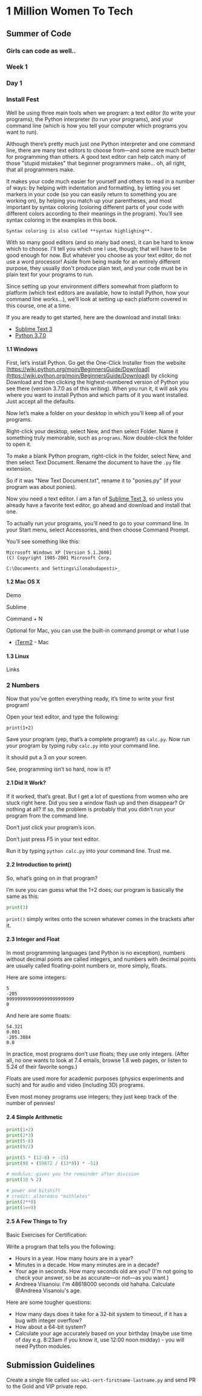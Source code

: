 # 1 Million Women To Tech

## Summer of Code
### Girls can code as well..

### Week 1 

### Day 1

### Install Fest

Well be using three main tools when we program: a text editor (to write your programs), the Python interpreter (to run your programs), and your command line (which is how you tell your computer which programs you want to run).

Although there’s pretty much just one Python interpreter and one command line, there are many text editors to choose from—and some are much better for programming than others. A good text editor can help catch many of those "stupid mistakes" that beginner programmers make... oh, all right, that all programmers make. 

It makes your code much easier for yourself and others to read in a number of ways: by helping with indentation and formatting, by letting you set markers in your code (so you can easily return to something you are working on), by helping you match up your parentheses, and most important by syntax coloring (coloring different parts of your code with different colors according to their meanings in the program). You’ll see syntax coloring in the examples in this book.

```
Syntax coloring is also called **syntax highlighing**.
```

With so many good editors (and so many bad ones), it can be hard to know which to choose. I'll tell you which one I use, though; that will have to be good enough for now. But whatever you choose as your text editor, do not use a word processor! Aside from being made for an entirely different purpose, they usually don't produce plain text, and your code must be in plain text for your programs to run.

Since setting up your environment differs somewhat from platform to platform (which text editors are available, how to install Python, how your command line works...), we’ll look at setting up each platform covered in this course, one at a time.

If you are ready to get started, here are the download and install links:
- [Sublime Text 3](https://www.sublimetext.com/3)
- [Python 3.7.0](https://wiki.python.org/moin/BeginnersGuide/Download)


#### 1.1 Windows 

First, let’s install Python. Go get the One-Click Installer from the website [https://wiki.python.org/moin/BeginnersGuide/Download](https://wiki.python.org/moin/BeginnersGuide/Download) by clicking Download and then clicking the highest-numbered version of Python you see there (version 3.7.0 as of this writing). When you run it, it will ask you where you want to install Python and which parts of it you want installed. Just accept all the defaults.

Now let’s make a folder on your desktop in which you’ll keep all of your programs.

Right-click your desktop, select New, and then select Folder. Name it something truly memorable, such as `programs`. Now double-click the folder to open it.

To make a blank Python program, right-click in the folder, select New, and then select Text Document. Rename the document to have the `.py` file extension.

So if it was "New Text Document.txt", rename it to "ponies.py" (if your program was about ponies).

Now you need a text editor. I am a fan of [Sublime Text 3](https://www.sublimetext.com/3), so unless you already have a favorite text editor, go ahead and download and install that one.

To actually run your programs, you’ll need to go to your command line. In your Start menu, select Accessories, and then choose Command Prompt.

You’ll see something like this:

```
Microsoft Windows XP [Version 5.1.2600]
(C) Copyright 1985-2001 Microsoft Corp.

C:\Documents and Settings\ilonabudapesti>_
```

#### 1.2 Mac OS X 

Demo

Sublime

Command + N

Optional for Mac, you can use the built-in command prompt or what I use
- [iTerm2](https://www.iterm2.com/index.html) - Mac

#### 1.3 Linux 

Links


### 2 Numbers

Now that you’ve gotten everything ready, it’s time to write your first program!

Open your text editor, and type the following:
```
print(1+2)
```

Save your program (yep, that’s a complete program!) as `calc.py`. Now run your program by typing ruby `calc.py` into your command line. 

It should put a 3 on your screen. 

See, programming isn’t so hard, now is it?

#### 2.1 Did It Work?

If it worked, that’s great. But I get a lot of questions from women who are stuck
right here. Did you see a window flash up and then disappear? Or nothing
at all? If so, the problem is probably that you didn’t run your program from
the command line.

Don’t just click your program’s icon.

Don’t just press F5 in your text editor.

Run it by typing `python calc.py` into your command line. Trust me.

#### 2.2 Introduction to print()

So, what’s going on in that program? 

I’m sure you can guess what the 1+2 does; our program is basically the same as this:
```python
print(3)
```

`print()` simply writes onto the screen whatever comes in the brackets after it.

#### 2.3 Integer and Float

In most programming languages (and Python is no exception), numbers without decimal points are called integers, and numbers with decimal points are usually called floating-point numbers or, more simply, floats.

Here are some integers:

```
5
-205
9999999999999999999999999
0
```

And here are some floats:

```
54.321
0.001
-205.3884
0.0
```

In practice, most programs don’t use floats; they use only integers. (After all, no one wants to look at 7.4 emails, browse 1.8 web pages, or listen to 5.24 of their favorite songs.) 

Floats are used more for academic purposes (physics
experiments and such) and for audio and video (including 3D) programs. 

Even most money programs use integers; they just keep track of the number of pennies!

#### 2.4 Simple Arithmetic

```python
print(1+2)
print(2*3)
print(5-8)
print(9/2)

print(5 * (12-8) + -15)
print(98 + (59872 / (13*8)) * -51)

# modulus: gives you the remainder after division
print(10 % 2)

# power and bitshift
# credit: alteredco "mathletes"
print(2**8)
print(1<<9)
```

#### 2.5 A Few Things to Try

Basic Exercises for Certification:

Write a program that tells you the following:

- Hours in a year. How many hours are in a year?
- Minutes in a decade. How many minutes are in a decade?
- Your age in seconds. How many seconds old are you? (I'm not going to check your answer, so be as accurate—or not—as you want.)
- Andreea Visanoiu​: I'm 48618000 seconds old hahaha. Calculate @Andreea Visanoiu's age.

Here are some tougher questions:

- How many days does it take for a 32-bit system to timeout, if it has a bug with integer overflow?
- How about a 64-bit system?
- Calculate your age accurately based on your birthday (maybe use time of day e.g. 8:23am if you know it, use 12:00 noon midday) - you will need Python modules.

## Submission Guidelines

Create a single file called `soc-wk1-cert-firstname-lastname.py` and send PR to the Gold and VIP private repo.

